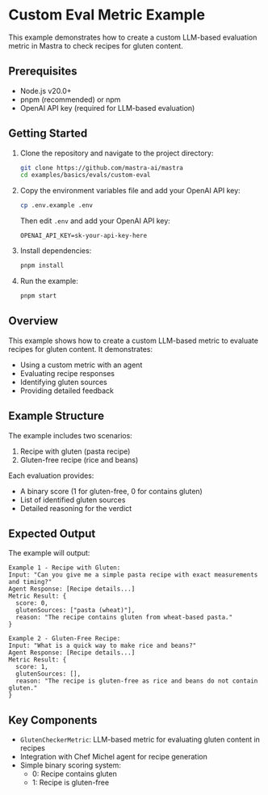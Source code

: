 # Custom Eval Metric Example

This example demonstrates how to create a custom LLM-based evaluation metric in Mastra to check recipes for gluten content.

## Prerequisites

- Node.js v20.0+
- pnpm (recommended) or npm
- OpenAI API key (required for LLM-based evaluation)

## Getting Started

1. Clone the repository and navigate to the project directory:

   ```bash
   git clone https://github.com/mastra-ai/mastra
   cd examples/basics/evals/custom-eval
   ```

2. Copy the environment variables file and add your OpenAI API key:

   ```bash
   cp .env.example .env
   ```

   Then edit `.env` and add your OpenAI API key:

   ```env
   OPENAI_API_KEY=sk-your-api-key-here
   ```

3. Install dependencies:

   ```bash
   pnpm install
   ```

4. Run the example:

   ```bash
   pnpm start
   ```

## Overview

This example shows how to create a custom LLM-based metric to evaluate recipes for gluten content. It demonstrates:

- Using a custom metric with an agent
- Evaluating recipe responses
- Identifying gluten sources
- Providing detailed feedback

## Example Structure

The example includes two scenarios:

1. Recipe with gluten (pasta recipe)
2. Gluten-free recipe (rice and beans)

Each evaluation provides:

- A binary score (1 for gluten-free, 0 for contains gluten)
- List of identified gluten sources
- Detailed reasoning for the verdict

## Expected Output

The example will output:

```
Example 1 - Recipe with Gluten:
Input: "Can you give me a simple pasta recipe with exact measurements and timing?"
Agent Response: [Recipe details...]
Metric Result: {
  score: 0,
  glutenSources: ["pasta (wheat)"],
  reason: "The recipe contains gluten from wheat-based pasta."
}

Example 2 - Gluten-Free Recipe:
Input: "What is a quick way to make rice and beans?"
Agent Response: [Recipe details...]
Metric Result: {
  score: 1,
  glutenSources: [],
  reason: "The recipe is gluten-free as rice and beans do not contain gluten."
}
```

## Key Components

- `GlutenCheckerMetric`: LLM-based metric for evaluating gluten content in recipes
- Integration with Chef Michel agent for recipe generation
- Simple binary scoring system:
  - 0: Recipe contains gluten
  - 1: Recipe is gluten-free
